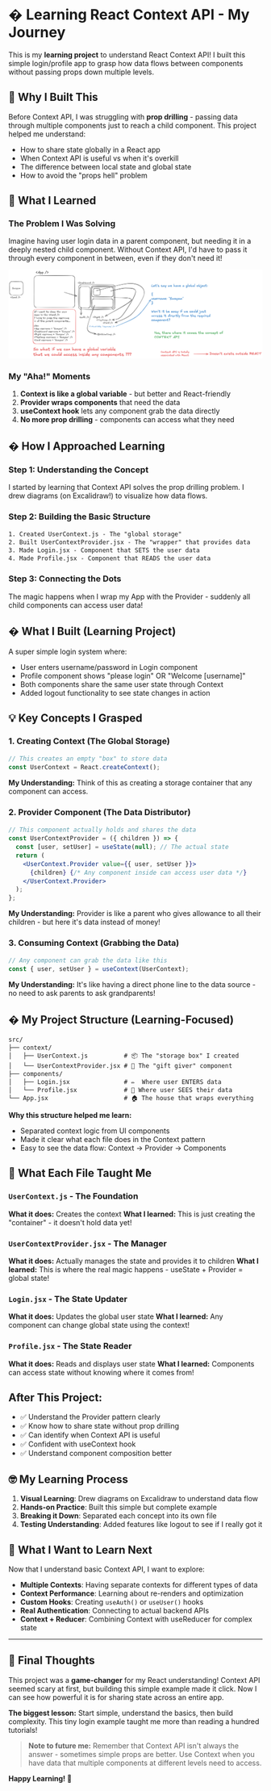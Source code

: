 # � Learning React Context API - My Journey

This is my **learning project** to understand React Context API! I built this simple login/profile app to grasp how data flows between components without passing props down multiple levels.

## 🎯 Why I Built This

Before Context API, I was struggling with **prop drilling** - passing data through multiple components just to reach a child component. This project helped me understand:

- How to share state globally in a React app
- When Context API is useful vs when it's overkill
- The difference between local state and global state
- How to avoid the "props hell" problem

## 🧠 What I Learned

### The Problem I Was Solving

Imagine having user login data in a parent component, but needing it in a deeply nested child component. Without Context API, I'd have to pass it through every component in between, even if they don't need it!

![Visuals](image.png)

### My "Aha!" Moments

1. **Context is like a global variable** - but better and React-friendly
2. **Provider wraps components** that need the data
3. **useContext hook** lets any component grab the data directly
4. **No more prop drilling** - components can access what they need

## � How I Approached Learning

### Step 1: Understanding the Concept

I started by learning that Context API solves the prop drilling problem. I drew diagrams (on Excalidraw!) to visualize how data flows.

### Step 2: Building the Basic Structure

```
1. Created UserContext.js - The "global storage"
2. Built UserContextProvider.jsx - The "wrapper" that provides data
3. Made Login.jsx - Component that SETS the user data
4. Made Profile.jsx - Component that READS the user data
```

### Step 3: Connecting the Dots

The magic happens when I wrap my App with the Provider - suddenly all child components can access user data!

## � What I Built (Learning Project)

A super simple login system where:

- User enters username/password in Login component
- Profile component shows "please login" OR "Welcome [username]"
- Both components share the same user state through Context
- Added logout functionality to see state changes in action

## 💡 Key Concepts I Grasped

### 1. **Creating Context** (The Global Storage)

```javascript
// This creates an empty "box" to store data
const UserContext = React.createContext();
```

**My Understanding:** Think of this as creating a storage container that any component can access.

### 2. **Provider Component** (The Data Distributor)

```jsx
// This component actually holds and shares the data
const UserContextProvider = ({ children }) => {
  const [user, setUser] = useState(null); // The actual state
  return (
    <UserContext.Provider value={{ user, setUser }}>
      {children} {/* Any component inside can access user data */}
    </UserContext.Provider>
  );
};
```

**My Understanding:** Provider is like a parent who gives allowance to all their children - but here it's data instead of money!

### 3. **Consuming Context** (Grabbing the Data)

```jsx
// Any component can grab the data like this
const { user, setUser } = useContext(UserContext);
```

**My Understanding:** It's like having a direct phone line to the data source - no need to ask parents to ask grandparents!

## � My Project Structure (Learning-Focused)

```
src/
├── context/
│   ├── UserContext.js          # 📦 The "storage box" I created
│   └── UserContextProvider.jsx # 🎁 The "gift giver" component
├── components/
│   ├── Login.jsx               # ✏️  Where user ENTERS data
│   └── Profile.jsx             # 👀 Where user SEES their data
└── App.jsx                     # 🏠 The house that wraps everything
```

**Why this structure helped me learn:**

- Separated context logic from UI components
- Made it clear what each file does in the Context pattern
- Easy to see the data flow: Context → Provider → Components

## 🔧 What Each File Taught Me

### `UserContext.js` - The Foundation

**What it does:** Creates the context
**What I learned:** This is just creating the "container" - it doesn't hold data yet!

### `UserContextProvider.jsx` - The Manager

**What it does:** Actually manages the state and provides it to children
**What I learned:** This is where the real magic happens - useState + Provider = global state!

### `Login.jsx` - The State Updater

**What it does:** Updates the global user state
**What I learned:** Any component can change global state using the context!

### `Profile.jsx` - The State Reader

**What it does:** Reads and displays user state
**What I learned:** Components can access state without knowing where it comes from!

## After This Project:

- ✅ Understand the Provider pattern clearly
- ✅ Know how to share state without prop drilling
- ✅ Can identify when Context API is useful
- ✅ Confident with useContext hook
- ✅ Understand component composition better

## 🤓 My Learning Process

1. **Visual Learning**: Drew diagrams on Excalidraw to understand data flow
2. **Hands-on Practice**: Built this simple but complete example
3. **Breaking it Down**: Separated each concept into its own file
4. **Testing Understanding**: Added features like logout to see if I really got it

## 🚀 What I Want to Learn Next

Now that I understand basic Context API, I want to explore:

- **Multiple Contexts**: Having separate contexts for different types of data
- **Context Performance**: Learning about re-renders and optimization
- **Custom Hooks**: Creating `useAuth()` or `useUser()` hooks
- **Real Authentication**: Connecting to actual backend APIs
- **Context + Reducer**: Combining Context with useReducer for complex state

---

## 💭 Final Thoughts

This project was a **game-changer** for my React understanding! Context API seemed scary at first, but building this simple example made it click. Now I can see how powerful it is for sharing state across an entire app.

**The biggest lesson:** Start simple, understand the basics, then build complexity. This tiny login example taught me more than reading a hundred tutorials!

> **Note to future me:** Remember that Context API isn't always the answer - sometimes simple props are better. Use Context when you have data that multiple components at different levels need to access.

**Happy Learning! 🚀**
